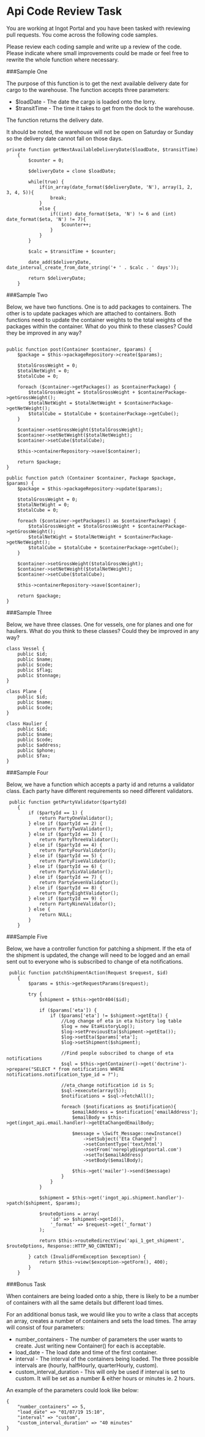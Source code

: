 Api Code Review Task
====

You are working at Ingot Portal and you have been tasked with reviewing pull requests. You come across the following code samples. 

Please review each coding sample and write up a review of the code. Please indicate where small improvements could be made or feel free to rewrite the whole function where necessary.


###Sample One

The purpose of this function is to get the next available delivery date for cargo to the warehouse.
The function accepts three parameters:
* $loadDate - The date the cargo is loaded onto the lorry.
* $transitTime - The time it takes to get from the dock to the warehouse. 

The function returns the delivery date.

It should be noted, the warehouse will not be open on Saturday or Sunday so the delivery date cannot fall on those days.

```
private function getNextAvailableDeliveryDate($loadDate, $transitTime)
    {
        $counter = 0;

        $deliveryDate = clone $loadDate;

        while(true) {
            if(in_array(date_format($deliveryDate, 'N'), array(1, 2, 3, 4, 5)){
                break;
            }
            else {
                if((int) date_format($eta, 'N') != 6 and (int) date_format($eta, 'N') != 7){
                    $counter++;
                }
            }
        }

        $calc = $transitTime + $counter;

        date_add($deliveryDate, date_interval_create_from_date_string('+ ' . $calc . ' days'));

        return $deliveryDate;
    }
```

###Sample Two

Below, we have two functions. One is to add packages to containers. The other is to update packages which are attached to containers. Both functions need to update the container weights to the total weights of the packages within the container. What do you think to these classes? Could they be improved in any way?

```

public function post(Container $container, $params) {
    $package = $this->packageRepository->create($params);
    
    $totalGrossWeight = 0;
    $totalNetWight = 0;
    $totalCube = 0;
    
    foreach ($container->getPackages() as $containerPackage) {
        $totalGrossWeight = $totalGrossWeight + $containerPackage->getGrossWeight();
        $totalNetWight = $totalNetWeight + $containerPackage->getNetWeight();
        $totalCube = $totalCube + $containerPackage->getCube();
    }
    
    $container->setGrossWeight($totalGrossWeight);
    $container->setNetWeight($totalNetWeight);
    $container->setCube($totalCube);
    
    $this->containerRepository->save($container);
    
    return $package;
}

public function patch (Container $container, Package $package, $params) {
    $package = $this->packageRepository->update($params);
    
    $totalGrossWeight = 0;
    $totalNetWight = 0;
    $totalCube = 0;
    
    foreach ($container->getPackages() as $containerPackage) {
        $totalGrossWeight = $totalGrossWeight + $containerPackage->getGrossWeight();
        $totalNetWight = $totalNetWeight + $containerPackage->getNetWeight();
        $totalCube = $totalCube + $containerPackage->getCube();
    }
    
    $container->setGrossWeight($totalGrossWeight);
    $container->setNetWeight($totalNetWeight);
    $container->setCube($totalCube);
    
    $this->containerRepository->save($container);
    
    return $package;
}

```


###Sample Three

Below, we have three classes. One for vessels, one for planes and one for hauliers. What do you think to these classes? Could they be improved in any way?

```
class Vessel {
    public $id;
    public $name;
    public $code;
    public $flag;
    public $tonnage;
}

class Plane {
    public $id;
    public $name;
    public $code;
}

class Haulier {
    public $id;
    public $name;
    public $code;
    public $address;
    public $phone;
    public $fax;
}

```

###Sample Four

Below, we have a function which accepts a party id and returns a validator class. Each party have different requirements so need different validators.

```
 public function getPartyValidator($partyId) 
    {
        if ($partyId == 1) {
            return PartyOneValidator();
        } else if ($partyId == 2) {
            return PartyTwoValidator();
        } else if ($partyId == 3) {
            return PartyThreeValidator();
        } else if ($partyId == 4) {
            return PartyFourValidator();
        } else if ($partyId == 5) {
            return PartyFiveValidator();
        } else if ($partyId == 6) {
            return PartySixValidator();
        } else if ($partyId == 7) {
            return PartySevenValidator();
        } else if ($partyId == 8) {
            return PartyEightValidator();
        } else if ($partyId == 9) {
            return PartyNineValidator();
        } else {
            return NULL;
        }
    }
```

###Sample Five

Below, we have a controller function for patching a shipment. If the eta of the shipment is updated, the change will need to be logged and an email sent out to everyone who is subscribed to change of eta notifications. 

```
 public function patchShipmentAction(Request $request, $id)
    {
        $params = $this->getRequestParams($request);

        try {
            $shipment = $this->getOr404($id);
            
            if ($params['eta']) {
                if ($params['eta'] != $shipment->getEta() {
                    //Log change of eta in eta history log table
                    $log = new EtaHistoryLog();
                    $log->setPreviousEta($shipment->getEta());
                    $log->setEta($params['eta'];
                    $log->setShipment($shipment);
                    
                    //Find people subscribed to change of eta notifications
                    $sql = $this->getContainer()->get('doctrine')->prepare("SELECT * from notifications WHERE notifications.notification_type_id = ?");
                    
                    //eta_change notification id is 5;
                    $sql->execute(array(5));
                    $notifications = $sql->fetchAll();
                    
                    foreach ($notifications as $notification){
                        $emailAddress = $notification['emailAddress'];
                        $emailBody = $this->get(ingot_api.email.handler)->getEtaChangedEmailBody;
                        
                        $message = \Swift_Message::newInstance()
                            ->setSubject('Eta Changed')
                            ->setContentType('text/html')
                            ->setFrom('noreply@ingotportal.com')
                            ->setTo($emailAddress)
                            ->setBody($emailBody);
                            
                        $this->get('mailer')->send($message)
                    }
                }
            }
                       
            $shipment = $this->get('ingot_api.shipment.handler')->patch($shipment, $params);

            $routeOptions = array(
                'id' => $shipment->getId(),
                '_format' => $request->get('_format')
            );

            return $this->routeRedirectView('api_1_get_shipment', $routeOptions, Response::HTTP_NO_CONTENT);

        } catch (InvalidFormException $exception) {
            return $this->view($exception->getForm(), 400);
        }
    }

```

###Bonus Task

When containers are being loaded onto a ship, there is likely to be a number of containers with all the same details but different load times. 

For an additional bonus task, we would like you to write a class that accepts an array, creates a number of containers and sets the load times. The array will consist of four parameters:
* number_containers - The number of parameters the user wants to create. Just writing new Container() for each is acceptable.
* load_date - The load date and time of the first container.
* interval - The interval of the containers being loaded. The three possible intervals are (hourly, halfHourly, quarterHourly, custom).
* custom_interval_duration - This will only be used if interval is set to custom. It will be set as a number & either hours or minutes ie. 2 hours.

An example of the parameters could look like below:

```
{
    "number_containers" => 5,
    "load_date" => "01/07/19 15:10",
    "interval" => "custom",
    "custom_interval_duration" => "40 minutes"
}
```